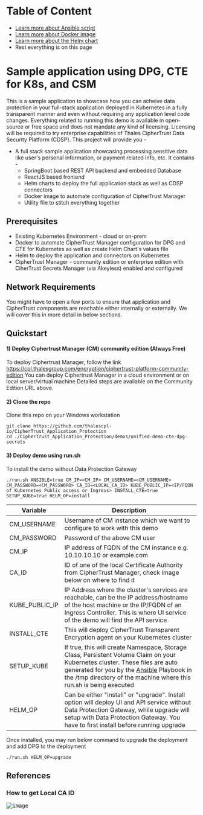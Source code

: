 # Table of Content
* [Learn more about Ansible script](Ansible.md)
* [Learn more about Docker image](Docker.md)
* [Learn more about the Helm chart](Helm.md)
* Rest everything is on this page

# Sample application using DPG, CTE for K8s, and CSM
This is a sample application to showcase how you can acheive data protection in your full-stack application deployed in Kubernetes in a fully transparent manner and even without requiring any application level code changes. Everything related to running this demo is available in open-source or free space and does not mandate any kind of licensing. Licensing will be required to try enterprise capabilities of Thales CipherTrust Data Security Platform (CDSP). 
This project will provide you - 
* A full stack sample application showcasing processing sensitive data like user's personal information, or payment related info, etc. It contains -
  * SpringBoot based REST API backend and embedded Database
  * ReactJS based frontend
  * Helm charts to deploy the full application stack as well as CDSP connectors
  * Docker image to automate configuration of CipherTrust Manager
  * Utility file to stitch everything together

## Prerequisites
* Existing Kubernetes Environment - cloud or on-prem
* Docker to automate CipherTrust Manager configuration for DPG and CTE for Kubernetes as well as create Helm Chart's values file
* Helm to deploy the application and connectors on Kubernetes
* CipherTrust Manager - community edition or enterprise edition with CiherTrust Secrets Manager (via Akeyless) enabled and configured

## Network Requirements
You might have to open a few ports to ensure that application and CipherTrust components are reachable either internally or externally. We will cover this in more detail in below sections.

## Quickstart
#### 1) Deploy Ciphertrust Manager (CM) community edition (Always Free)
To deploy Ciphertrust Manager, follow the link https://cpl.thalesgroup.com/encryption/ciphertrust-platform-community-edition 
You can deploy Ciphertrust Manager in a cloud environment or on local server/virtual machine
Detailed steps are available on the Community Edition URL above.
#### 2) Clone the repo 
Clone this repo on your Windows workstation
```
git clone https://github.com/thalescpl-io/CipherTrust_Application_Protection
cd ./CipherTrust_Application_Protection/demos/unified-demo-cte-dpg-secrets
```
#### 3) Deploy demo using run.sh
To install the demo without Data Protection Gateway
```
./run.sh ANSIBLE=true CM_IP=<CM_IP> CM_USERNAME=<CM_USERNAME> CM_PASSWORD=<CM_PASSWORD> CA_ID=<LOCAL_CA_ID> KUBE_PUBLIC_IP=<IP/FQDN of Kubernetes Public access or Ingress> INSTALL_CTE=true SETUP_KUBE=true HELM_OP=install
```

| Variable | Description |
| --- | --- |
| CM_USERNAME | Username of CM instance which we want to configure to work with this demo  | 
| CM_PASSWORD | Password of the above CM user |
| CM_IP | IP address of FQDN of the CM instance e.g. 10.10.10.10 or example.com |
| CA_ID | ID of one of the local Certificate Authority from CipherTrust Manager, check image below on where to find it |
| KUBE_PUBLIC_IP | IP Address where the cluster's services are reachable, can be the IP address/hostname of the host machine or the IP/FQDN of an Ingress Controller. This is where UI service of the demo will find the API service |
| INSTALL_CTE | This will deploy CipherTrust Transparent Encryption agent on your Kubernetes cluster |
| SETUP_KUBE | If true, this will create Namespace, Storage Class, Persistent Volume Claim on your Kubernetes cluster. These files are auto generated for you by the [Ansible](Ansible.md) Playbook in the /tmp directory of the machine where this run.sh is being executed |
| HELM_OP | Can be either "install" or "upgrade". Install option will deploy UI and API service without Data Protection Gateway, while upgrade will setup with Data Protection Gateway. You have to first install before running upgrade |

Once installed, you may run below command to upgrade the deployment and add DPG to the deployment

```
./run.sh HELM_OP=upgrade
```

## References
### How to get Local CA ID
<kbd>![image](https://github.com/ThalesGroup/CipherTrust_Application_Protection/assets/111074839/cccd43d7-9387-4433-ad0d-69b1cc5d2408)</kbd>
